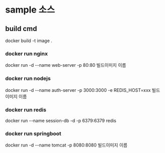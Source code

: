 # sample 소스

## build cmd
docker build -t image .

### docker run nginx
docker run -d --name web-server -p 80:80 빌드이미지 이름
### docker run nodejs
docker run -d --name auth-server -p 3000:3000 -e REDIS_HOST=xxx 빌드이미지 이름

### docker run redis
docker run --name session-db -d -p 6379:6379 redis

### docker run springboot
docker run -d --name tomcat -p 8080:8080 빌드이미지 이름


